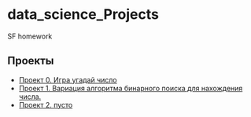 # data_science_Projects
SF homework
## Проекты
* [Проект 0. Игра угадай число](https://github.com/BloodFlame13/sf_data_science/tree/main/Project_0)
* [Проект 1. Вариация алгоритма бинарного поиска для нахождения числа.](https://github.com/BloodFlame13/sf_data_science/tree/main/Task%208.1.%20Module%208%20(HW-01))
* [Проект 2. пусто]()